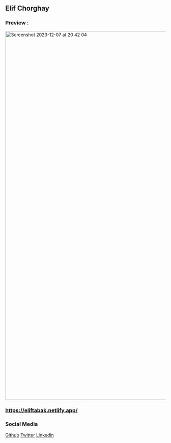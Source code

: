 ## Elif Chorghay

### Preview :

<img width="1158" alt="Screenshot 2023-12-07 at 20 42 04" src="https://github.com/eliftabak/portfolio/assets/58824027/7dbab5e3-4948-4509-95f8-a4f0170b86d3">

### https://eliftabak.netlify.app/

### Social Media

[Github](https://github.com/eliftabak)
[Twitter](https://twitter.com/elifchorghay)
[Linkedin](https://www.linkedin.com/in/eliftabak/)
